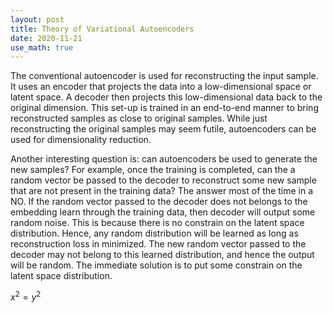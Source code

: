 ```yaml
---
layout: post
title: Theory of Variational Autoencoders
date: 2020-11-21
use_math: true
---
```

The conventional autoencoder is used for reconstructing the input sample. It uses an encoder that projects the data into a low-dimensional space or latent space. A decoder then projects this low-dimensional data back to the original dimension. This set-up is trained in an end-to-end manner to bring reconstructed samples as close to original samples. While just reconstructing the original samples may seem futile, autoencoders can be used for dimensionality reduction. 

Another interesting question is: can autoencoders be used to generate the new samples? For example, once the training is completed, can the a random vector be passed to the decoder to reconstruct some new sample that are not present in the training data? The answer most of the time in a NO. If the random vector passed to the decoder does not belongs to the embedding learn through the training data, then decoder will output some random noise. This is because there is no constrain on the latent space distribution. Hence, any random distribution will be learned as long as reconstruction loss in minimized. The new random vector passed to the decoder may not belong to this learned distribution, and hence the output will be random. The immediate solution is to put some constrain on the latent space distribution. 

$x^2=y^2$
